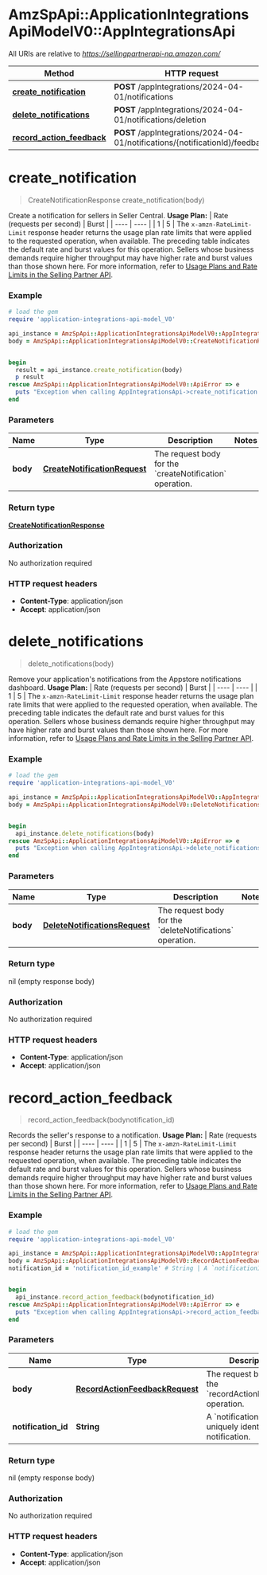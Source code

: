 # AmzSpApi::ApplicationIntegrationsApiModelV0::AppIntegrationsApi

All URIs are relative to *https://sellingpartnerapi-na.amazon.com/*

Method | HTTP request | Description
------------- | ------------- | -------------
[**create_notification**](AppIntegrationsApi.md#create_notification) | **POST** /appIntegrations/2024-04-01/notifications | 
[**delete_notifications**](AppIntegrationsApi.md#delete_notifications) | **POST** /appIntegrations/2024-04-01/notifications/deletion | 
[**record_action_feedback**](AppIntegrationsApi.md#record_action_feedback) | **POST** /appIntegrations/2024-04-01/notifications/{notificationId}/feedback | 

# **create_notification**
> CreateNotificationResponse create_notification(body)



Create a notification for sellers in Seller Central.  **Usage Plan:**  | Rate (requests per second) | Burst | | ---- | ---- | | 1 | 5 |  The `x-amzn-RateLimit-Limit` response header returns the usage plan rate limits that were applied to the requested operation, when available. The preceding table indicates the default rate and burst values for this operation. Sellers whose business demands require higher throughput may have higher rate and burst values than those shown here. For more information, refer to [Usage Plans and Rate Limits in the Selling Partner API](https://developer-docs.amazon.com/sp-api/docs/usage-plans-and-rate-limits-in-the-sp-api).

### Example
```ruby
# load the gem
require 'application-integrations-api-model_V0'

api_instance = AmzSpApi::ApplicationIntegrationsApiModelV0::AppIntegrationsApi.new
body = AmzSpApi::ApplicationIntegrationsApiModelV0::CreateNotificationRequest.new # CreateNotificationRequest | The request body for the `createNotification` operation.


begin
  result = api_instance.create_notification(body)
  p result
rescue AmzSpApi::ApplicationIntegrationsApiModelV0::ApiError => e
  puts "Exception when calling AppIntegrationsApi->create_notification: #{e}"
end
```

### Parameters

Name | Type | Description  | Notes
------------- | ------------- | ------------- | -------------
 **body** | [**CreateNotificationRequest**](CreateNotificationRequest.md)| The request body for the &#x60;createNotification&#x60; operation. | 

### Return type

[**CreateNotificationResponse**](CreateNotificationResponse.md)

### Authorization

No authorization required

### HTTP request headers

 - **Content-Type**: application/json
 - **Accept**: application/json



# **delete_notifications**
> delete_notifications(body)



Remove your application's notifications from the Appstore notifications dashboard.  **Usage Plan:**  | Rate (requests per second) | Burst | | ---- | ---- | | 1 | 5 |  The `x-amzn-RateLimit-Limit` response header returns the usage plan rate limits that were applied to the requested operation, when available. The preceding table indicates the default rate and burst values for this operation. Sellers whose business demands require higher throughput may have higher rate and burst values than those shown here. For more information, refer to [Usage Plans and Rate Limits in the Selling Partner API](https://developer-docs.amazon.com/sp-api/docs/usage-plans-and-rate-limits-in-the-sp-api).

### Example
```ruby
# load the gem
require 'application-integrations-api-model_V0'

api_instance = AmzSpApi::ApplicationIntegrationsApiModelV0::AppIntegrationsApi.new
body = AmzSpApi::ApplicationIntegrationsApiModelV0::DeleteNotificationsRequest.new # DeleteNotificationsRequest | The request body for the `deleteNotifications` operation.


begin
  api_instance.delete_notifications(body)
rescue AmzSpApi::ApplicationIntegrationsApiModelV0::ApiError => e
  puts "Exception when calling AppIntegrationsApi->delete_notifications: #{e}"
end
```

### Parameters

Name | Type | Description  | Notes
------------- | ------------- | ------------- | -------------
 **body** | [**DeleteNotificationsRequest**](DeleteNotificationsRequest.md)| The request body for the &#x60;deleteNotifications&#x60; operation. | 

### Return type

nil (empty response body)

### Authorization

No authorization required

### HTTP request headers

 - **Content-Type**: application/json
 - **Accept**: application/json



# **record_action_feedback**
> record_action_feedback(bodynotification_id)



Records the seller's response to a notification.  **Usage Plan:**  | Rate (requests per second) | Burst | | ---- | ---- | | 1 | 5 |  The `x-amzn-RateLimit-Limit` response header returns the usage plan rate limits that were applied to the requested operation, when available. The preceding table indicates the default rate and burst values for this operation. Sellers whose business demands require higher throughput may have higher rate and burst values than those shown here. For more information, refer to [Usage Plans and Rate Limits in the Selling Partner API](https://developer-docs.amazon.com/sp-api/docs/usage-plans-and-rate-limits-in-the-sp-api).

### Example
```ruby
# load the gem
require 'application-integrations-api-model_V0'

api_instance = AmzSpApi::ApplicationIntegrationsApiModelV0::AppIntegrationsApi.new
body = AmzSpApi::ApplicationIntegrationsApiModelV0::RecordActionFeedbackRequest.new # RecordActionFeedbackRequest | The request body for the `recordActionFeedback` operation.
notification_id = 'notification_id_example' # String | A `notificationId` uniquely identifies a notification.


begin
  api_instance.record_action_feedback(bodynotification_id)
rescue AmzSpApi::ApplicationIntegrationsApiModelV0::ApiError => e
  puts "Exception when calling AppIntegrationsApi->record_action_feedback: #{e}"
end
```

### Parameters

Name | Type | Description  | Notes
------------- | ------------- | ------------- | -------------
 **body** | [**RecordActionFeedbackRequest**](RecordActionFeedbackRequest.md)| The request body for the &#x60;recordActionFeedback&#x60; operation. | 
 **notification_id** | **String**| A &#x60;notificationId&#x60; uniquely identifies a notification. | 

### Return type

nil (empty response body)

### Authorization

No authorization required

### HTTP request headers

 - **Content-Type**: application/json
 - **Accept**: application/json



